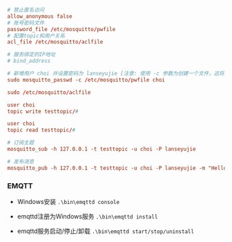 ````conf
# 禁止匿名访问
allow_anonymous false
# 账号密码文件
password_file /etc/mosquitto/pwfile
# 配置topic和用户关系
acl_file /etc/mosquitto/aclfile

# 服务绑定的IP地址
# bind_address

# 新增用户 choi 并设置密码为 lanseyujie [注意: 使用 -c 参数为创建一个文件，这将会覆盖已有文件！]
sudo mosquitto_passwd -c /etc/mosquitto/pwfile choi

sudo /etc/mosquitto/aclfile

user choi
topic write testtopic/#

user choi
topic read testtopic/#

# 订阅主题
mosquitto_sub -h 127.0.0.1 -t testtopic -u choi -P lanseyujie

# 发布消息
mosquitto_pub -h 127.0.0.1 -t testtopic -u choi -P lanseyujie -m "Hello MQTT"
````


### EMQTT
* Windows安装
`.\bin\emqttd console`

* emqttd注册为Windows服务
`.\bin\emqttd install`

* emqttd服务启动/停止/卸载
`.\bin\emqttd start/stop/uninstall`

